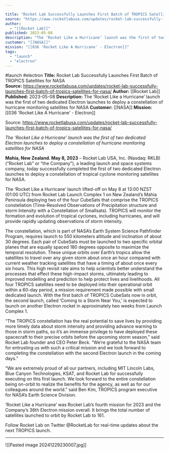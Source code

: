 ```yaml
---

title: "Rocket Lab Successfully Launches First Batch of TROPICS Satellites for NASA  "
source: "https://www.rocketlabusa.com/updates/rocket-lab-successfully-launches-first-batch-of-tropics-satellites-for-nasa/"
author:
  - "[[Rocket Lab]]"
published: 2023-05-08
description: "The ‘Rocket Like a Hurricane’ launch was the first of two dedicated Electron launches to deploy a constellation of hurricane monitoring satellites for NASA"
customer: "[[NASA]]"
mission: "[[036 'Rocket Like A Hurricane' - Electron]]"
tags:
  - "launch"
  - "electron"
---
```


#launch #electron
**Title:** Rocket Lab Successfully Launches First Batch of TROPICS Satellites for NASA  
**Source:** https://www.rocketlabusa.com/updates/rocket-lab-successfully-launches-first-batch-of-tropics-satellites-for-nasa/
**Author:** [[Rocket Lab]]
**Published:** 2023-05-08
**Description:** The ‘Rocket Like a Hurricane’ launch was the first of two dedicated Electron launches to deploy a constellation of hurricane monitoring satellites for NASA
**Customer:** [[NASA]]
**Mission:** [[036 'Rocket Like A Hurricane' - Electron]]

Source: https://www.rocketlabusa.com/updates/rocket-lab-successfully-launches-first-batch-of-tropics-satellites-for-nasa/

*The ‘Rocket Like a Hurricane’ launch was the first of two dedicated Electron launches to deploy a constellation of hurricane monitoring satellites for NASA*

**Mahia, New Zealand. May 8, 2023** – Rocket Lab USA, Inc. (Nasdaq: RKLB) (“Rocket Lab” or “the Company”), a leading launch and space systems company, today successfully completed the first of two dedicated Electron launches to deploy a constellation of tropical cyclone monitoring satellites for NASA.

The ‘Rocket Like a Hurricane’ launch lifted-off on May 8 at 13:00 NZST (01:00 UTC) from Rocket Lab Launch Complex 1 on New Zealand’s Mahia Peninsula deploying two of the four CubeSats that comprise the TROPICS constellation (Time-Resolved Observations of Precipitation structure and storm Intensity with a Constellation of Smallsats). TROPICS will monitor the formation and evolution of tropical cyclones, including hurricanes, and will provide rapidly updating observations of storm intensity.

The constellation, which is part of NASA’s Earth System Science Pathfinder Program, requires launch to 550 kilometers altitude and inclination of about 30 degrees. Each pair of CubeSats must be launched to two specific orbital planes that are equally spaced 180 degrees opposite to maximize the temporal resolution. These unique orbits over Earth’s tropics allow the satellites to travel over any given storm about once an hour compared with current weather tracking satellites that have a timing of about once every six hours. This high revisit rate aims to help scientists better understand the processes that effect these high-impact storms, ultimately leading to improved modelling and prediction to help protect lives and livelihoods. All four TROPICS satellites need to be deployed into their operational orbit within a 60-day period, a mission requirement made possible with small dedicated launch. With the first batch of TROPICS CubeSats now in orbit, the second launch, called ‘Coming to a Storm Near You,’ is expected to launch on another Electron rocket in approximately two weeks from Launch Complex 1.

“The TROPICS constellation has the real potential to save lives by providing more timely data about storm intensity and providing advance warning to those in storm paths, so it’s an immense privilege to have deployed these spacecraft to their precise orbits before the upcoming storm season,” said Rocket Lab founder and CEO Peter Beck. “We’re grateful to the NASA team for entrusting us with such a critical mission and we look forward to completing the constellation with the second Electron launch in the coming days.”

“We are extremely proud of all our partners, including MIT Lincoln Labs, Blue Canyon Technologies, KSAT, and Rocket Lab for successfully executing on this first launch. We look forward to the entire constellation being on-orbit to realize the benefits for the agency, as well as for our colleagues around the world.” said Ben Kim, TROPICS program executive for NASA’s Earth Science Division.

‘Rocket Like a Hurricane’ was Rocket Lab’s fourth mission for 2023 and the Company’s 36th Electron mission overall. It brings the total number of satellites launched to orbit by Rocket Lab to 161.

Follow Rocket Lab on Twitter @RocketLab for real-time updates about the next TROPICS launch.

---

![[Pasted image 20241229230007.jpg]]